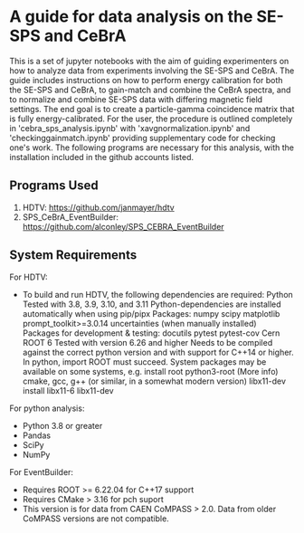 # A guide for data analysis on the SE-SPS and CeBrA

This is a set of jupyter notebooks with the aim of guiding experimenters on how to analyze data from experiments involving the SE-SPS and CeBrA. The guide includes instructions on how to perform energy calibration for both the SE-SPS and CeBrA, to gain-match and combine the CeBrA spectra, and to normalize and combine SE-SPS data with differing magnetic field settings. The end goal is to create a particle-gamma coincidence matrix that is fully energy-calibrated. For the user, the procedure is outlined completely in 'cebra_sps_analysis.ipynb' with 'xavgnormalization.ipynb' and 'checkinggainmatch.ipynb' providing supplementary code for checking one's work. The following programs are necessary for this analysis, with the installation included in the github accounts listed.

## Programs Used

1. HDTV: https://github.com/janmayer/hdtv
2. SPS_CeBrA_EventBuilder: https://github.com/alconley/SPS_CEBRA_EventBuilder
   
## System Requirements

For HDTV:
- To build and run HDTV, the following dependencies are required:
    Python
        Tested with 3.8, 3.9, 3.10, and 3.11
        Python-dependencies are installed automatically when using pip/pipx
            Packages: numpy scipy matplotlib prompt_toolkit>=3.0.14 uncertainties (when manually installed)
            Packages for development & testing: docutils pytest pytest-cov
    Cern ROOT 6
        Tested with version 6.26 and higher
        Needs to be compiled against the correct python version and with support for C++14 or higher.
        In python, import ROOT must succeed.
        System packages may be available on some systems, e.g. <tool> install root python3-root (More info)
    cmake, gcc, g++ (or similar, in a somewhat modern version)
    libx11-dev <tool> install libx11-6 libx11-dev

For python analysis:
- Python 3.8 or greater
- Pandas
- SciPy
- NumPy
  
For EventBuilder:
- Requires ROOT >= 6.22.04 for C++17 support
- Requires CMake > 3.16 for pch suport
- This version is for data from CAEN CoMPASS > 2.0. Data from older CoMPASS versions are not compatible.
